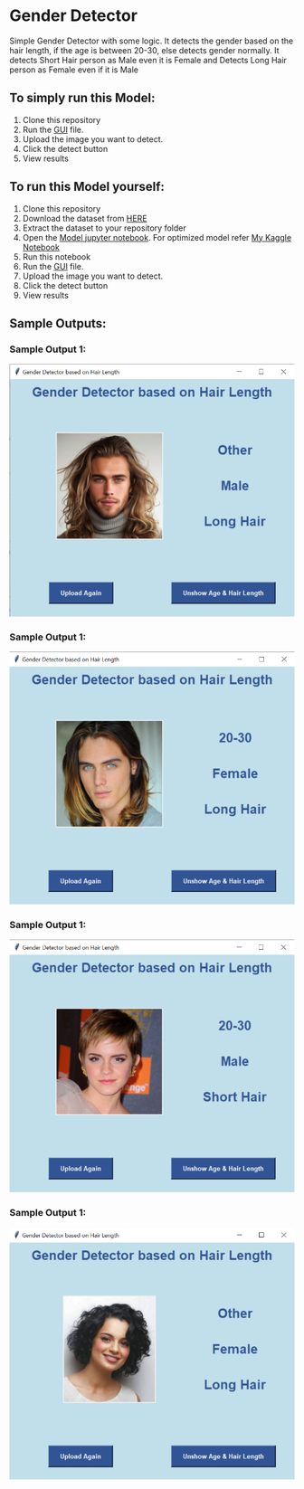 # Gender Detector
Simple Gender Detector with some logic. It detects the gender based on the hair length, if the age is between 20-30, else detects gender normally.
It detects Short Hair person as Male even it is Female and Detects Long Hair person as Female even if it is Male
## To simply run this Model:
1. Clone this repository
2. Run the [GUI](https://github.com/vanshk2001/Age_Gender_Hair_Length_Detector/blob/main/Age_Gender_Hair_length_detctor_GUI.py) file.
3. Upload the image you want to detect.
4. Click the detect button
5. View results

## To run this Model yourself:
1. Clone this repository
2. Download the dataset from [HERE](https://disk.yandex.com/d/F1IBWls6DxKN8A)
3. Extract the dataset to your repository folder
4. Open the [Model jupyter notebook](https://github.com/vanshk2001/Age_Gender_Hair_Length_Detector/blob/main/Hair%20length%20Detector%20%26%20Age-Gender%20Detector.ipynb). For optimized model refer [My Kaggle Notebook](https://www.kaggle.com/code/vanshk2001/hair-length-detector)
5. Run this notebook
6. Run the [GUI](https://github.com/vanshk2001/Age_Gender_Hair_Length_Detector/blob/main/Age_Gender_Hair_length_detctor_GUI.py) file.
7. Upload the image you want to detect.
8. Click the detect button
9. View results

## Sample Outputs:
### Sample Output 1:
![Sample Output 1](https://github.com/vanshk2001/Age_Gender_Hair_Length_Detector/blob/main/Sample_Output1.png)
### Sample Output 1:
![Sample Output 2](https://github.com/vanshk2001/Age_Gender_Hair_Length_Detector/blob/main/Sample_Output2.png)
### Sample Output 1:
![Sample Output 3](https://github.com/vanshk2001/Age_Gender_Hair_Length_Detector/blob/main/Sample_Output3.png)
### Sample Output 1:
![Sample Output 4](https://github.com/vanshk2001/Age_Gender_Hair_Length_Detector/blob/main/Sample_Output4.png)
